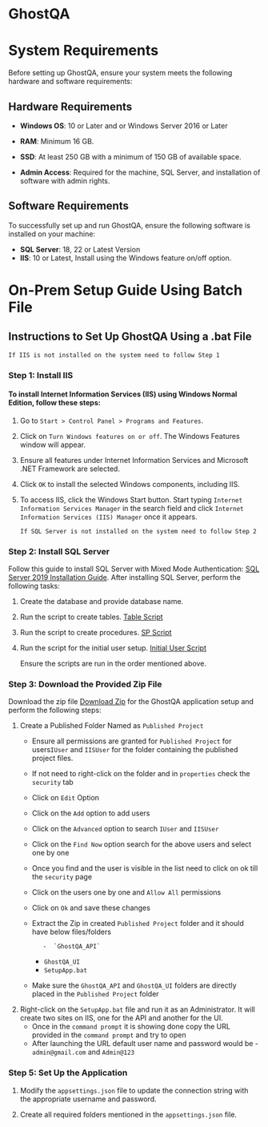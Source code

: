 # GhostQA

  

# System Requirements

  

Before setting up GhostQA, ensure your system meets the following hardware and software requirements:

  

## Hardware Requirements

  

-  **Windows OS**: 10 or Later and or Windows Server 2016 or Later

-  **RAM**: Minimum 16 GB.

-  **SSD**: At least 250 GB with a minimum of 150 GB of available space.

-  **Admin Access**: Required for the machine, SQL Server, and installation of software with admin rights.

  

## Software Requirements

To successfully set up and run GhostQA, ensure the following software is installed on your machine:
-  **SQL Server**: 18, 22 or Latest Version
-  **IIS**: 10 or Latest, Install using the Windows feature on/off option.
  
# On-Prem Setup Guide Using Batch File

## Instructions to Set Up GhostQA Using a .bat File
	If IIS is not installed on the system need to follow Step 1
### Step 1: Install IIS

#### To install Internet Information Services (IIS) using Windows Normal Edition, follow these steps:

1. Go to `Start > Control Panel > Programs and Features`.

2. Click on `Turn Windows features on or off`. The Windows Features window will appear.

3. Ensure all features under Internet Information Services and Microsoft .NET Framework are selected.

4. Click `OK` to install the selected Windows components, including IIS.

5. To access IIS, click the Windows Start button. Start typing `Internet Information Services Manager` in the search field and click `Internet Information Services (IIS) Manager` once it appears.
 
	   If SQL Server is not installed on the system need to follow Step 2
### Step 2: Install SQL Server
Follow this guide to install SQL Server with Mixed Mode Authentication: [SQL Server 2019 Installation Guide](https://www.bu.edu/csmet/files/2021/02/SQL-Server-2019-Installation-Guide.pdf).
After installing SQL Server, perform the following tasks:
1. Create the database and provide database name.
2. Run the script to create tables. [Table Script](https://github.com/MechlinTech/MyersAndStauffer_GhostQA/blob/main/SeleniumReportAPI/SqlScript/TableScript.sql)
3. Run the script to create procedures. [SP Script](https://github.com/MechlinTech/MyersAndStauffer_GhostQA/blob/main/SeleniumReportAPI/SqlScript/AllGhostQA_SP.sql)
4. Run the script for the initial user setup. [Initial User Script](https://github.com/MechlinTech/MyersAndStauffer_GhostQA/blob/main/SeleniumReportAPI/SqlScript/Insert_FirstUser.sql)

	Ensure the scripts are run in the order mentioned above.

### Step 3: Download the Provided Zip File
Download the zip file [Download Zip](https://github.com/MechlinTech/MyersAndStauffer_GhostQA/blob/main/SeleniumReportAPI/wwwroot/LatestSetupApp.zip) for the GhostQA application setup and perform the following steps:

1. Create a Published Folder Named as `Published Project`
	-  Ensure all permissions are granted for `Published Project` for users`IUser` and `IISUser` for the folder containing the published project files.
	- If not need to right-click on the folder and in `properties` check the `security` tab
	- Click on `Edit` Option
	- Click on the `Add` option to add users
	- Click on the `Advanced` option to search `IUser` and `IISUser`
	- Click on the `Find Now` option search for the above users and select one by one
	- Once you find and the user is visible in the list need to click on ok till the `security` page
	- Click on the users one by one and `Allow All` permissions
	- Click on `Ok` and save these changes
	- Extract the Zip in created `Published Project` folder and it should have below files/folders

             -  `GhostQA_API`
	     -  `GhostQA_UI`
	     -  `SetupApp.bat`
        
	- Make sure the `GhostQA_API` and `GhostQA_UI` folders are directly placed in the `Published Project` folder	
2. Right-click on the `SetupApp.bat` file and run it as an Administrator. It will create two sites on IIS, one for the API and another for the UI.
	- Once in the `command prompt` it is showing done copy the URL provided in the `command prompt` and try to open
	- After launching the URL default user name and password would be - `admin@gmail.com` and `Admin@123`

### Step 5: Set Up the Application

1. Modify the `appsettings.json` file to update the connection string with the appropriate username and password.

2. Create all required folders mentioned in the `appsettings.json` file.
